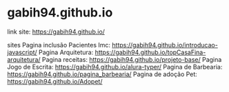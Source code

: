 # gabih94.github.io

link site: https://gabih94.github.io/

sites 
Pagina inclusão Pacientes Imc: https://gabih94.github.io/introducao-javascript/
Pagina Arquitetura: https://gabih94.github.io/topCasaFina-arquitetura/
Pagina receitas: https://gabih94.github.io/projeto-base/
Pagina Jogo de Escrita: https://gabih94.github.io/alura-typer/
Pagina de Barbearia: https://gabih94.github.io/pagina_barbearia/
Pagina de adoção Pet: https://gabih94.github.io/Adopet/
